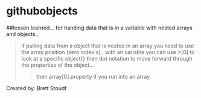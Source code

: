 # githubobjects
##lesson learned... for handing data that is in a variable with nested arrays and objects..
> if pulling data from a object that is nested in an array 
> you need to use the array position (zero index's).. with an variable you can use >[0] to look at a specific object{}
 >then dot notation to move forward through the properties of the object...
 >> then array[0].property if you run into an array.

Created by: Brett Stoudt